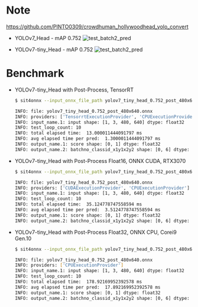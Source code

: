 # Note
https://github.com/PINTO0309/crowdhuman_hollywoodhead_yolo_convert

- YOLOv7_Head - mAP 0.752
  ![test_batch2_pred](https://user-images.githubusercontent.com/33194443/183251257-939d935a-4f54-45a6-95f3-123e07dff848.jpg)

- YOLOv7-tiny_Head - mAP 0.752
  ![test_batch2_pred](https://user-images.githubusercontent.com/33194443/183251276-d96e52fb-4805-4087-bb06-7d3afee4d9e8.jpg)

# Benchmark
- YOLOv7-tiny_Head with Post-Process, TensorRT
  ```bash
  $ sit4onnx --input_onnx_file_path yolov7_tiny_head_0.752_post_480x640.onnx

  INFO: file: yolov7_tiny_head_0.752_post_480x640.onnx
  INFO: providers: ['TensorrtExecutionProvider', 'CPUExecutionProvider']
  INFO: input_name.1: input shape: [1, 3, 480, 640] dtype: float32
  INFO: test_loop_count: 10
  INFO: total elapsed time:  13.000011444091797 ms
  INFO: avg elapsed time per pred:  1.3000011444091797 ms
  INFO: output_name.1: score shape: [0, 1] dtype: float32
  INFO: output_name.2: batchno_classid_x1y1x2y2 shape: [0, 6] dtype: int64
  ```

- YOLOv7-tiny_Head with Post-Process Float16, ONNX CUDA, RTX3070
  ```bash
  $ sit4onnx --input_onnx_file_path yolov7_tiny_head_0.752_post_480x640.onnx --onnx_execution_provider cuda

  INFO: file: yolov7_tiny_head_0.752_post_480x640.onnx
  INFO: providers: ['CUDAExecutionProvider', 'CPUExecutionProvider']
  INFO: input_name.1: input shape: [1, 3, 480, 640] dtype: float32
  INFO: test_loop_count: 10
  INFO: total elapsed time:  35.124778747558594 ms
  INFO: avg elapsed time per pred:  3.5124778747558594 ms
  INFO: output_name.1: score shape: [0, 1] dtype: float32
  INFO: output_name.2: batchno_classid_x1y1x2y2 shape: [0, 6] dtype: int64
  ```

- YOLOv7-tiny_Head with Post-Process Float32, ONNX CPU, Corei9 Gen.10
  ```bash
  $ sit4onnx --input_onnx_file_path yolov7_tiny_head_0.752_post_480x640.onnx --onnx_execution_provider cpu
  
  INFO: file: yolov7_tiny_head_0.752_post_480x640.onnx
  INFO: providers: ['CPUExecutionProvider']
  INFO: input_name.1: input shape: [1, 3, 480, 640] dtype: float32
  INFO: test_loop_count: 10
  INFO: total elapsed time:  178.92169952392578 ms
  INFO: avg elapsed time per pred:  17.892169952392578 ms
  INFO: output_name.1: score shape: [0, 1] dtype: float32
  INFO: output_name.2: batchno_classid_x1y1x2y2 shape: [0, 6] dtype: int64
  ```
